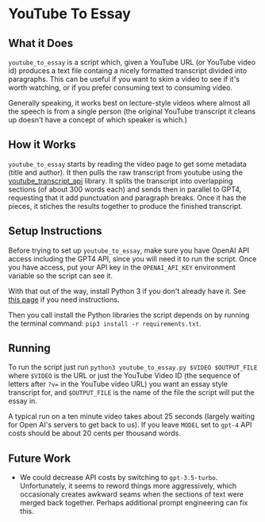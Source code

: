 # YouTube To Essay

## What it Does
`youtube_to_essay` is a script which, given a YouTube URL (or YouTube video id) produces a text file containg a nicely formatted transcript divided into paragraphs.  This can be useful if you want to skim a video to see if it's worth watching, or if you prefer consuming text to consuming video.

Generally speaking, it works best on lecture-style videos where almost all the speech is from a single person (the original YouTube transcript it cleans up doesn't have a concept of which speaker is which.)

## How it Works
`youtube_to_essay` starts by reading the video page to get some metadata (title and author).  It then pulls the raw transcript from youtube using the [youtube_transcript_api](https://pypi.org/project/youtube-transcript-api/) library.  It splits the transcript into overlapping sections (of about 300 words each) and sends then in parallel to GPT4, requesting that it add punctuation and paragraph breaks.  Once it has the pieces, it stiches the results together to produce the finished transcript.

## Setup Instructions
Before trying to set up `youtube_to_essay`, make sure you have OpenAI API access including the GPT4 API, since you will need it to run the script.  Once you have access, put your API key in the `OPENAI_API_KEY` environment variable so the script can see it.

With that out of the way, install Python 3 if you don't already have it.  See [this page](https://realpython.com/installing-python/) if you need instructions.

Then you call install the Python libraries the script depends on by running the terminal command: `pip3 install -r requirements.txt`.

## Running
To run the script just run `python3 youtube_to_essay.py $VIDEO $OUTPUT_FILE` where `$VIDEO` is the URL or just the YouTube Video ID (the sequence of letters after `?v=` in the YouTube video URL) you want an essay style transcript for, and `$OUTPUT_FILE` is the name of the file the script will put the essay in.

A typical run on a ten minute video takes about 25 seconds (largely waiting for Open AI's servers to get back to us).  If you leave `MODEL` set to `gpt-4` API costs should be about 20 cents per thousand words.

## Future Work
* We could decrease API costs by switching to `gpt-3.5-turbo`.  Unfortunately, it seems to reword things more aggressively, which occasionaly creates awkward seams when the sections of text were merged back together.  Perhaps additional prompt engineering can fix this.